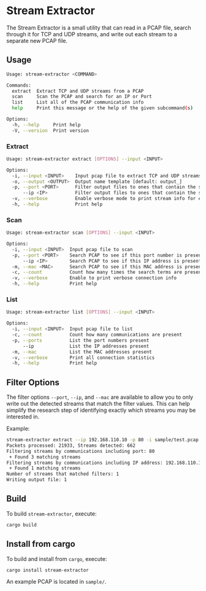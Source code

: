 # Stream Extractor

The Stream Extractor is a small utility that can read in a PCAP file, search through it for TCP and UDP streams, and write out each stream to a separate new PCAP file.

## Usage

```bash
Usage: stream-extractor <COMMAND>

Commands:
  extract  Extract TCP and UDP streams from a PCAP
  scan     Scan the PCAP and search for an IP or Port
  list     List all of the PCAP communication info
  help     Print this message or the help of the given subcommand(s)

Options:
  -h, --help     Print help
  -V, --version  Print version
```

### Extract

```bash
Usage: stream-extractor extract [OPTIONS] --input <INPUT>

Options:
  -i, --input <INPUT>    Input pcap file to extract TCP and UDP streams from
  -o, --output <OUTPUT>  Output name template [default: output_]
  -p, --port <PORT>      Filter output files to ones that contain the specified port number
      --ip <IP>          Filter output files to ones that contain the specified IP address
  -v, --verbose          Enable verbose mode to print stream info for each output PCAP file
  -h, --help             Print help
```

### Scan

```bash
Usage: stream-extractor scan [OPTIONS] --input <INPUT>

Options:
  -i, --input <INPUT>  Input pcap file to scan
  -p, --port <PORT>    Search PCAP to see if this port number is present
      --ip <IP>        Search PCAP to see if this IP address is present
  -m, --mac <MAC>      Search PCAP to see if this MAC address is present
  -c, --count          Count how many times the search terms are present
  -v, --verbose        Enable to print verbose connection info
  -h, --help           Print help
```

### List

```bash
Usage: stream-extractor list [OPTIONS] --input <INPUT>

Options:
  -i, --input <INPUT>  Input pcap file to list
  -c, --count          Count how many communications are present
  -p, --ports          List the port numbers present
      --ip             List the IP addresses present
  -m, --mac            List the MAC addresses present
  -v, --verbose        Print all connection statistics
  -h, --help           Print help
```

## Filter Options

The filter options `--port`, `--ip`, and `--mac` are available to allow you to only write out the detected streams that match the filter values. This can help simplify
the research step of identifying exactly which streams you may be interested in.

Example:
```bash
stream-extractor extract --ip 192.168.110.10 -p 80 -i sample/test.pcap
Packets processed: 21933, Streams detected: 662
Filtering streams by communications including port: 80
 + Found 3 matching streams
Filtering streams by communications including IP address: 192.168.110.10
 + Found 1 matching streams
Number of streams that matched filters: 1
Writing output file: 1
```

## Build

To build `stream-extractor`, execute:
```bash
cargo build
```

## Install from cargo

To build and install from `cargo`, execute:
```bash
cargo install stream-extractor
```

An example PCAP is located in `sample/`.
